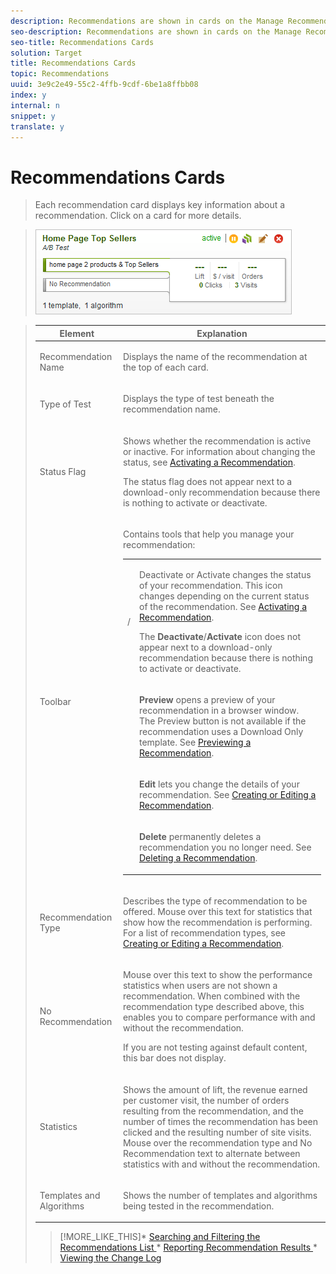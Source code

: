 ```yaml
---
description: Recommendations are shown in cards on the Manage Recommendations page.
seo-description: Recommendations are shown in cards on the Manage Recommendations page.
seo-title: Recommendations Cards
solution: Target
title: Recommendations Cards
topic: Recommendations
uuid: 3e9c2e49-55c2-4ffb-9cdf-6be1a8ffbb08
index: y
internal: n
snippet: y
translate: y
---
```


# Recommendations Cards


>Each recommendation card displays key information about a recommendation. Click on a card for more details. 

>![](assets/rec_card.png) 



><table id="table_E8B569134AE5419DB6686EB015985FD3"> 
 <thead> 
  <tr> 
   <th colname="col1" class="entry"> Element </th> 
   <th colname="col2" class="entry"> Explanation </th> 
  </tr> 
 </thead>
 <tbody> 
  <tr> 
   <td colname="col1"> <p>Recommendation Name </p> </td> 
   <td colname="col2"> <p>Displays the name of the recommendation at the top of each card. </p> </td> 
  </tr> 
  <tr> 
   <td colname="col1"> <p>Type of Test </p> </td> 
   <td colname="col2"> <p>Displays the type of test beneath the recommendation name. </p> </td> 
  </tr> 
  <tr> 
   <td colname="col1"> <p>Status Flag </p> </td> 
   <td colname="col2"> <p>Shows whether the recommendation is active or inactive. For information about changing the status, see <a href="../../c_rec_mng_recs/c_Starting_a_Recommendation/t_activate_recs.md#task_B0A6D22AA72E405DBEC81D22B12477DF" type="task" format="dita" scope="local"> Activating a Recommendation</a>. </p> <p>The status flag does not appear next to a download-only recommendation because there is nothing to activate or deactivate. </p> </td> 
  </tr> 
  <tr> 
   <td colname="col1"> <p>Toolbar </p> </td> 
   <td colname="col2"> <p>Contains tools that help you manage your recommendation: </p> <p> 
     <table id="simpletable_9C21933A9B4742029463B2A07233AE18"> 
      <tr class="strow"> 
       <td class="stentry"> <p> <img id="image_9923B250529D4028B05D13C63907E22D" href="assets/icon_deactivate.png" />/<img id="image_D474885D435F436D9D34E853F44629A5" href="assets/icon_activate.png" /></p> <p></p> </td> 
       <td class="stentry"> <p> <span class="uicontrol"> Deactivate</span> or <span class="uicontrol"><span class="apiname"> Activate</span></span> changes the status of your recommendation. This icon changes depending on the current status of the recommendation. See <a href="../../c_rec_mng_recs/c_Starting_a_Recommendation/t_activate_recs.md#task_B0A6D22AA72E405DBEC81D22B12477DF" type="task" format="dita" scope="local"> Activating a Recommendation</a>. </p> <p>The <b>Deactivate</b>/<b>Activate</b> icon does not appear next to a download-only recommendation because there is nothing to activate or deactivate. </p> </td> 
      </tr> 
      <tr class="strow"> 
       <td class="stentry"> <p style="text-align: center;"> <img id="image_683307FFD18341E6987C21FA8052D4A7" href="assets/icon_preview.png" /> </p> </td> 
       <td class="stentry"> <p> <b>Preview</b> opens a preview of your recommendation in a browser window. The Preview button is not available if the recommendation uses a Download Only template. See <a href="../../c_rec_mng_recs/c_Setting_Up_and_Deleting_a_Recommendation/t_previewing_recs.md#task_0841AD9A5CF640719A486C24F7D4D14F" type="task" format="dita" scope="local"> Previewing a Recommendation</a>. </p> </td> 
      </tr> 
      <tr class="strow"> 
       <td class="stentry"> <p style="text-align: center;"> <img id="image_281908FB18334692BD2C26E29CD42D97" href="assets/icon_edit.png" /> </p> </td> 
       <td class="stentry"> <p> <b>Edit</b> lets you change the details of your recommendation. See <a href="../../c_rec_mng_recs/c_Setting_Up_and_Deleting_a_Recommendation/t_create_edit_recs/t_create_edit_recs.md#task_07791608B4DB4B3EB0EF981116F4B4E2" type="task" format="dita" scope="local"> Creating or Editing a Recommendation</a>. </p> </td> 
      </tr> 
      <tr class="strow"> 
       <td class="stentry"> <p style="text-align: center;"> <img id="image_FB876AB0CB604FAF849FD5F92482BCE9" href="assets/icon_delete.png" /> </p> </td> 
       <td class="stentry"> <p> <b>Delete</b> permanently deletes a recommendation you no longer need. See <a href="../../c_rec_mng_recs/c_Setting_Up_and_Deleting_a_Recommendation/t_deleting_recs.md#task_0364B109FE5D4D0C81204F69DA001AD1" type="task" format="dita" scope="local"> Deleting a Recommendation</a>. </p> </td> 
      </tr> 
     </table> </p> </td> 
  </tr> 
  <tr> 
   <td colname="col1"> <p>Recommendation Type </p> </td> 
   <td colname="col2"> <p>Describes the type of recommendation to be offered. Mouse over this text for statistics that show how the recommendation is performing. For a list of recommendation types, see <a href="../../c_rec_mng_recs/c_Setting_Up_and_Deleting_a_Recommendation/t_create_edit_recs/t_create_edit_recs.md#task_07791608B4DB4B3EB0EF981116F4B4E2" type="task" format="dita" scope="local"> Creating or Editing a Recommendation</a>. </p> </td> 
  </tr> 
  <tr> 
   <td colname="col1"> <p>No Recommendation </p> </td> 
   <td colname="col2"> <p>Mouse over this text to show the performance statistics when users are not shown a recommendation. When combined with the recommendation type described above, this enables you to compare performance with and without the recommendation. </p> <p>If you are not testing against default content, this bar does not display. </p> </td> 
  </tr> 
  <tr> 
   <td colname="col1"> <p>Statistics </p> </td> 
   <td colname="col2"> <p>Shows the amount of lift, the revenue earned per customer visit, the number of orders resulting from the recommendation, and the number of times the recommendation has been clicked and the resulting number of site visits. Mouse over the recommendation type and <span class="uicontrol"> No Recommendation</span> text to alternate between statistics with and without the recommendation. </p> </td> 
  </tr> 
  <tr> 
   <td colname="col1"> <p>Templates and Algorithms </p> </td> 
   <td colname="col2"> <p>Shows the number of templates and algorithms being tested in the recommendation. </p> </td> 
  </tr> 
 </tbody> 
</table>

>[!MORE_LIKE_THIS]* [ Searching and Filtering the Recommendations List ](t_finding_recs.md#task_5B8C9C6FFC5F4191804AA07203CC22E9)* [ Reporting Recommendation Results ](c_Testing_Recommendation_Results.md#concept_E5B86C2093404403A6900BD0A4CFCCBB)* [ Viewing the Change Log ](t_Viewing_the_Change_Log.md#task_0B5CF07FDC30484F89A58E402ADFE493)